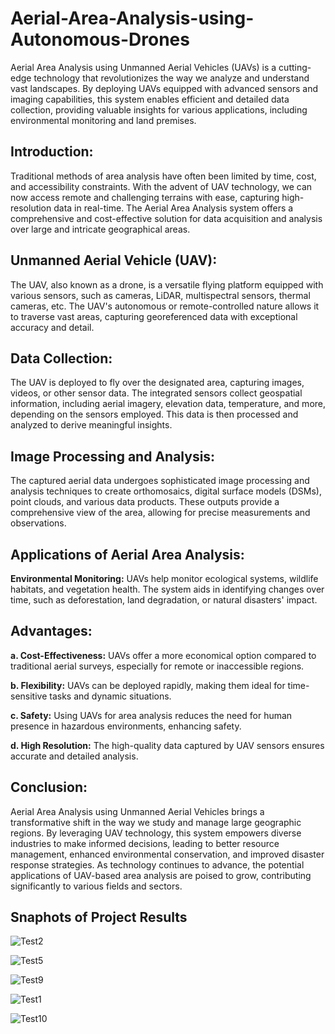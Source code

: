 # Aerial-Area-Analysis-using-Autonomous-Drones
Aerial Area Analysis using Unmanned Aerial Vehicles (UAVs) is a cutting-edge technology that revolutionizes the way we analyze and understand vast landscapes. By deploying UAVs equipped with advanced sensors and imaging capabilities, this system enables efficient and detailed data collection, providing valuable insights for various applications, including environmental monitoring and land premises.

## Introduction:
Traditional methods of area analysis have often been limited by time, cost, and accessibility constraints. With the advent of UAV technology, we can now access remote and challenging terrains with ease, capturing high-resolution data in real-time. The Aerial Area Analysis system offers a comprehensive and cost-effective solution for data acquisition and analysis over large and intricate geographical areas.

## Unmanned Aerial Vehicle (UAV):
The UAV, also known as a drone, is a versatile flying platform equipped with various sensors, such as cameras, LiDAR, multispectral sensors, thermal cameras, etc. The UAV's autonomous or remote-controlled nature allows it to traverse vast areas, capturing georeferenced data with exceptional accuracy and detail.

## Data Collection:
The UAV is deployed to fly over the designated area, capturing images, videos, or other sensor data. The integrated sensors collect geospatial information, including aerial imagery, elevation data, temperature, and more, depending on the sensors employed. This data is then processed and analyzed to derive meaningful insights.

## Image Processing and Analysis:
The captured aerial data undergoes sophisticated image processing and analysis techniques to create orthomosaics, digital surface models (DSMs), point clouds, and various data products. These outputs provide a comprehensive view of the area, allowing for precise measurements and observations.

## Applications of Aerial Area Analysis:
**Environmental Monitoring:** UAVs help monitor ecological systems, wildlife habitats, and vegetation health. The system aids in identifying changes over time, such as deforestation, land degradation, or natural disasters' impact.

## Advantages:
**a. Cost-Effectiveness:** UAVs offer a more economical option compared to traditional aerial surveys, especially for remote or inaccessible regions.

**b. Flexibility:** UAVs can be deployed rapidly, making them ideal for time-sensitive tasks and dynamic situations.

**c. Safety:** Using UAVs for area analysis reduces the need for human presence in hazardous environments, enhancing safety.

**d. High Resolution:** The high-quality data captured by UAV sensors ensures accurate and detailed analysis.

## Conclusion:
Aerial Area Analysis using Unmanned Aerial Vehicles brings a transformative shift in the way we study and manage large geographic regions. By leveraging UAV technology, this system empowers diverse industries to make informed decisions, leading to better resource management, enhanced environmental conservation, and improved disaster response strategies. As technology continues to advance, the potential applications of UAV-based area analysis are poised to grow, contributing significantly to various fields and sectors.

## Snaphots of Project Results
![Test2](https://github.com/SRIHARI-50/Aerial-Area-Analysis-using-Autonomous-Drones/assets/112223206/90083805-9b96-4c19-be72-8b5c24cc1964)

![Test5](https://github.com/SRIHARI-50/Aerial-Area-Analysis-using-Autonomous-Drones/assets/112223206/3bead4f5-621b-4315-b66f-f619e6f6bba3)

![Test9](https://github.com/SRIHARI-50/Aerial-Area-Analysis-using-Autonomous-Drones/assets/112223206/d3a68a1e-d39f-448c-a761-9d082835e8f1)

![Test1](https://github.com/SRIHARI-50/Aerial-Area-Analysis-using-Autonomous-Drones/assets/112223206/3a087809-ce1a-4d84-8147-2785e4dbb292)

![Test10](https://github.com/SRIHARI-50/Aerial-Area-Analysis-using-Autonomous-Drones/assets/112223206/efed737b-a93c-41aa-a866-da99f2346eed)
